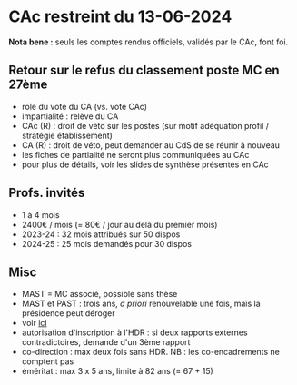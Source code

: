 # CAc restreint du 13-06-2024

**Nota bene :** seuls les comptes rendus officiels, validés par le CAc, font foi.

## Retour sur le refus du classement poste MC en 27ème

- role du vote du CA (vs. vote CAc)
- impartialité : relève du CA  
- CAc (R) : droit de véto sur les postes (sur motif adéquation profil / stratégie établissement)
- CA (R) : droit de véto, peut demander au CdS de se réunir à nouveau
- les fiches de partialité ne seront plus communiquées au CAc
- pour plus de détails, voir les slides de synthèse présentés en CAc

## Profs. invités

- 1 à 4 mois
- 2400€ / mois (= 80€ / jour au delà du premier mois)
- 2023-24 : 32 mois attribués sur 50 dispos
- 2024-25 : 25 mois demandés pour 30 dispos

## Misc

- MAST = MC associé, possible sans thèse
- MAST et PAST : trois ans, *a priori* renouvelable une fois, mais la présidence peut déroger
- voir [ici](https://www.galaxie.enseignementsup-recherche.gouv.fr/ensup/deconcentration/enseignants_associes.pdf)
- autorisation d'inscription à l'HDR : si deux rapports externes contradictoires, demande d'un 3ème rapport
- co-direction : max deux fois sans HDR. NB : les co-encadrements ne comptent pas
- éméritat : max 3 x 5 ans, limite à 82 ans (= 67 + 15)